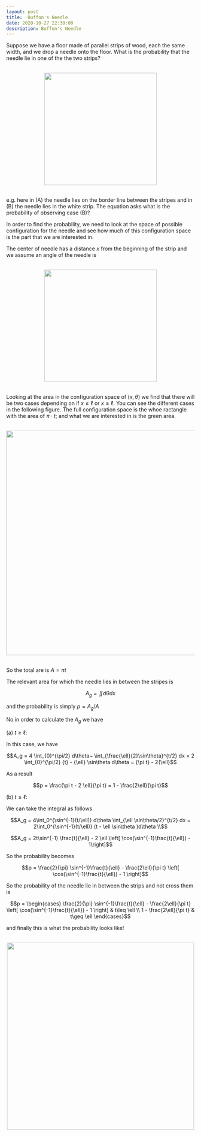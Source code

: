 ```yaml
---
layout: post
title:  Buffon's Needle
date: 2020-10-27 22:30:00
description: Buffon's Needle
---
```


Suppose we have a floor made of parallel strips of wood, each the same width, and we drop a needle onto the floor. What is the probability that the needle lie in one of the  the two strips? 


<br>
<div class="row mt-3" style="text-align:center;">
    <div class="col-sm mt-3 mt-md-0">
        <img class="img-fluid rounded z-depth-1" width="300" src="{{ site.baseurl }}/assets/posts/needle.png">
    </div>
</div>
<br>


e.g. here in (A) the needle lies on the border line between the stripes and in (B) the needle lies in the white strip. The equation asks what is the probability of observing case (B)?

In order to find the probability, we need to look at the space of possible configuration for the needle and see how much of this configuration space is the part that we are interested in.

The center of needle has a distance $x$ from the beginning of the strip and we assume an angle of the needle is 

<br>
<div class="row mt-3" style="text-align:center;">
    <div class="col-sm mt-3 mt-md-0">
        <img class="img-fluid rounded z-depth-1" width="300" src="{{ site.baseurl }}/assets/posts/N1.png">
    </div>
</div>
<br>


Looking at the area in the configuration space of $(x,\theta)$ we find that there will be two cases depending on if $x\leq \ell$  or $x\geq \ell$. You can see the different cases in the following figure. The full configuration space is the whoe ractangle with the area of $\pi\cdot t$; and what we are interested in is the green area.

<br>
<div class="row mt-3" style="text-align:center;">
    <div class="col-sm mt-3 mt-md-0">
        <img class="img-fluid rounded z-depth-1" width="600" src="{{ site.baseurl }}/assets/posts/N2.png">
    </div>
</div>
<br>


So the total are is $A = \pi t$

The relevant area for which the needle lies in between the stripes is

$$A_g = \iint d\theta dx  $$

and the probability is simply $p = A_g/A$

No in order to calculate the $A_g$ we have

(a)  $t\geq \ell$:

In this case, we have

$$A_g = 4 \int_{0}^{\pi/2} d\theta~ \int_{\frac{\ell}{2}\sin\theta}^{t/2} dx = 2 \int_{0}^{\pi/2} {t} - {\ell} \sin\theta d\theta =  {\pi t} - 2{\ell}$$

As a result

$$p = \frac{\pi t -  2 \ell}{\pi t} = 1 - \frac{2\ell}{\pi t}$$

(b)  $t\leq \ell$:

We can take the integral as follows

$$A_g = 4\int_0^{\sin^{-1}(t/\ell)} d\theta  \int_{\ell \sin\theta/2}^{t/2} dx =  2\int_0^{\sin^{-1}(t/\ell)} (t - \ell \sin\theta )d\theta \\$$

$$A_g = 2t\sin^{-1} \frac{t}{\ell} - 2 \ell \left[ \cos(\sin^{-1}\frac{t}{\ell}) - 1\right]$$

So the probability becomes

$$p = \frac{2}{\pi} \sin^{-1}\frac{t}{\ell} - \frac{2\ell}{\pi t} \left[ \cos(\sin^{-1}\frac{t}{\ell}) - 1 \right]$$

So the probability of the needle lie in between the strips and not cross them is 

$$p = \begin{cases} \frac{2}{\pi} \sin^{-1}\frac{t}{\ell} - \frac{2\ell}{\pi t} \left[ \cos(\sin^{-1}\frac{t}{\ell}) - 1 \right] & t\leq \ell \\ 1 - \frac{2\ell}{\pi t} & t\geq \ell \end{cases}$$

and finally this is what the probability looks like!

<br>
<div class="row mt-3" style="text-align:center;">
    <div class="col-sm mt-3 mt-md-0">
        <img class="img-fluid rounded z-depth-1" width="500" src="{{ site.baseurl }}/assets/posts/probability.png">
    </div>
</div>
